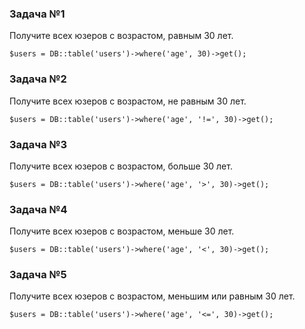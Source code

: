 ### Задача №1

Получите всех юзеров с возрастом, равным 30 лет.

    $users = DB::table('users')->where('age', 30)->get();

### Задача №2

Получите всех юзеров с возрастом, не равным 30 лет.

    $users = DB::table('users')->where('age', '!=', 30)->get();

### Задача №3

Получите всех юзеров с возрастом, больше 30 лет.

    $users = DB::table('users')->where('age', '>', 30)->get();

### Задача №4

Получите всех юзеров с возрастом, меньше 30 лет.

    $users = DB::table('users')->where('age', '<', 30)->get();

### Задача №5

Получите всех юзеров с возрастом, меньшим или равным 30 лет.

    $users = DB::table('users')->where('age', '<=', 30)->get();